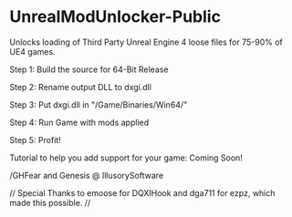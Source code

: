 # UnrealModUnlocker-Public
Unlocks loading of Third Party Unreal Engine 4 loose files for 75-90% of UE4 games.


Step 1: Build the source for 64-Bit Release

Step 2: Rename output DLL to dxgi.dll

Step 3: Put dxgi.dll in "/Game/Binaries/Win64/"

Step 4: Run Game with mods applied

Step 5: Profit!


Tutorial to help you add support for your game: Coming Soon!


/GHFear and Genesis @ IllusorySoftware

//
Special Thanks to emoose for DQXIHook and dga711 for ezpz, which made this possible.
//
